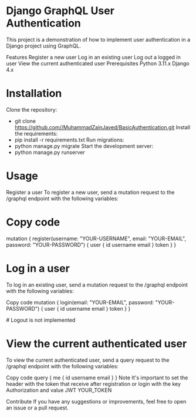 
# Django GraphQL User Authentication
This project is a demonstration of how to implement user authentication in a Django project using GraphQL.

Features
Register a new user
Log in an existing user
Log out a logged in user
View the current authenticated user
Prerequisites
Python 3.11.x
Django 4.x

# Installation
Clone the repository: 
- git clone https://github.com//MuhammadZainJaved/BasicAuthentication.git
Install the requirements:
- pip install -r requirements.txt
Run migrations: 
- python manage.py migrate
Start the development server:
- python manage.py runserver
# Usage

Register a user
To register a new user, send a mutation request to the /graphql endpoint with the following variables:

# Copy code
mutation {
  register(username: "YOUR-USERNAME", email: "YOUR-EMAIL", password: "YOUR-PASSWORD") {
    user {
      id
      username
      email
    }
    token
  }
}
# Log in a user
To log in an existing user, send a mutation request to the /graphql endpoint with the following variables:

Copy code
mutation {
  login(email: "YOUR-EMAIL", password: "YOUR-PASSWORD") {
    user {
      id
      username
      email
    }
    token
  }
}
<!-- Log out a user
To log out a logged in user, send a mutation request to the /graphql endpoint with the following variables:

Copy code
mutation {
  logout
} --> # Logout is not implemented 

# View the current authenticated user
To view the current authenticated user, send a query request to the /graphql endpoint with the following variables:

Copy code
query {
  me {
    id
    username
    email
  }
}
Note
It's important to set the header with the token that receive after registration or login with the key Authorization and value JWT YOUR_TOKEN

Contribute
If you have any suggestions or improvements, feel free to open an issue or a pull request.
